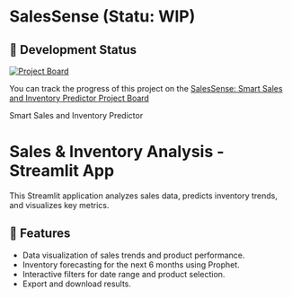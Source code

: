 # SalesSense (Statu: WIP)

## 🚧 Development Status

[![Project Board](https://img.shields.io/badge/Project%20Board-View%20Tasks-blue?style=flat-square)]([https://github.com/Yeuner/sales-inventory-streamlit/projects/1](https://github.com/users/Yeuner/projects/4/views/1))

You can track the progress of this project on the [SalesSense: Smart Sales and Inventory Predictor Project Board](https://github.com/Yeuner/sales-inventory-streamlit/projects/1](https://github.com/users/Yeuner/projects/4/views/1))

Smart Sales and Inventory Predictor
# Sales & Inventory Analysis - Streamlit App

This Streamlit application analyzes sales data, predicts inventory trends, and visualizes key metrics.

## 🚀 Features
- Data visualization of sales trends and product performance.
- Inventory forecasting for the next 6 months using Prophet.
- Interactive filters for date range and product selection.
- Export and download results.
